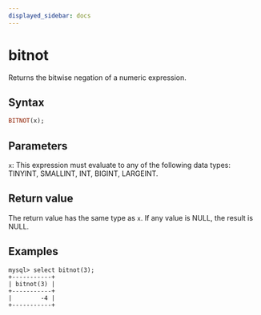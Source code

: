 ```yaml
---
displayed_sidebar: docs
---
```


# bitnot



Returns the bitwise negation of a numeric expression.

## Syntax

```Haskell
BITNOT(x);
```

## Parameters

`x`: This expression must evaluate to any of the following data types: TINYINT, SMALLINT, INT, BIGINT, LARGEINT.

## Return value

The return value has the same type as `x`. If any value is NULL, the result is NULL.

## Examples

```Plain Text
mysql> select bitnot(3);
+-----------+
| bitnot(3) |
+-----------+
|        -4 |
+-----------+
```